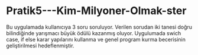 # Pratik5---Kim-Milyoner-Olmak-ster
Bu uygulamada kullanıcıya 3 soru soruluyor. Verilen sorudan iki tanesi doğru bilindiğinde yarışmacı büyük ödülü kazanmış oluyor. Uygulumada swich case, if else karar yapılarını kullanma ve genel program kurma becerisinin geliştirilmesi hedeflenmiştir.
